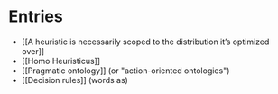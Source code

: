 # Entries
- [[A heuristic is necessarily scoped to the distribution it’s optimized over]]
- [[Homo Heuristicus]]
- [[Pragmatic ontology]] (or "action-oriented ontologies")
- [[Decision rules]] (words as)
